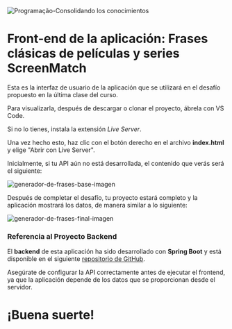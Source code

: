 ![Programação-Consolidando los conocimientos](https://github.com/genesysR-dev/java-persistencia-de-datos-y-consultas-con-spring-data-jpa/assets/91544872/f80133d4-945e-4302-a87c-17396777ceaf)

# Front-end de la aplicación: Frases clásicas de películas y series ScreenMatch

Esta es la interfaz de usuario de la aplicación que se utilizará en el desafío propuesto en la última clase del curso.

Para visualizarla, después de descargar o clonar el proyecto, ábrela con VS Code.

Si no lo tienes, instala la extensión *Live Server*.

Una vez hecho esto, haz clic con el botón derecho en el archivo **index.html** y elige "Abrir con Live Server".

Inicialmente, si tu API aún no está desarrollada, el contenido que verás será el siguiente:


![generador-de-frases-base-imagen](https://cdn1.gnarususercontent.com.br/6/103811/d428ddb0-1561-46b0-8843-079ce6759c03.png)


Después de completar el desafío, tu proyecto estará completo y la aplicación mostrará los datos, de manera similar a lo siguiente:


![generador-de-frases-final-imagen](https://github.com/genesysR-dev/java-persistencia-de-datos-y-consultas-con-spring-data-jpa/assets/91544872/bbda09ca-8279-4d8a-953c-412535014210)

### Referencia al Proyecto Backend

El **backend** de esta aplicación ha sido desarrollado con **Spring Boot** y está disponible en el siguiente [repositorio de GitHub](https://github.com/JJGG1/screenmatch-frases-aleatorias-backend/tree/master).

Asegúrate de configurar la API correctamente antes de ejecutar el frontend, ya que la aplicación depende de los datos que se proporcionan desde el servidor.


# ¡Buena suerte!
